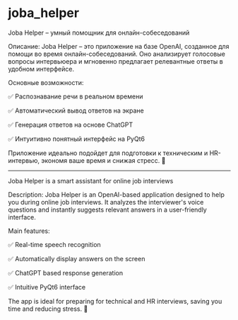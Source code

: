# joba_helper

Joba Helper – умный помощник для онлайн-собеседований

Описание:
Joba Helper – это приложение на базе OpenAI, созданное для помощи во время онлайн-собеседований. Оно анализирует голосовые вопросы интервьюера и мгновенно предлагает релевантные ответы в удобном интерфейсе.

Основные возможности:

✅ Распознавание речи в реальном времени

✅ Автоматический вывод ответов на экране

✅ Генерация ответов на основе ChatGPT

✅ Интуитивно понятный интерфейс на PyQt6

Приложение идеально подойдет для подготовки к техническим и HR-интервью, экономя ваше время и снижая стресс. 🚀

__________________________________________________________________________________________________________________

Joba Helper is a smart assistant for online job interviews

Description:
Joba Helper is an OpenAI-based application designed to help you during online job interviews. It analyzes the interviewer's voice questions and instantly suggests relevant answers in a user-friendly interface.

Main features:

✅ Real-time speech recognition

✅ Automatically display answers on the screen

✅ ChatGPT based response generation

✅ Intuitive PyQt6 interface

The app is ideal for preparing for technical and HR interviews, saving you time and reducing stress. 🚀
